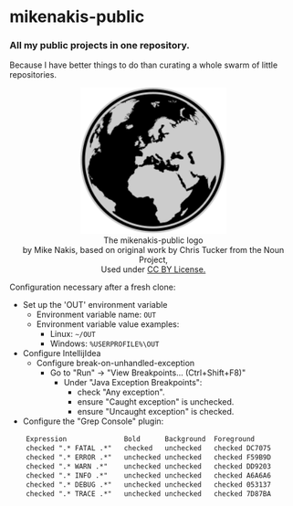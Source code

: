 # mikenakis-public
### All my public projects in one repository.
Because I have better things to do than curating a whole swarm of little repositories. 

<p align="center">
<img title="mikenakis-public logo" src="mikenakis-public.svg" width="256"/><br/>
The mikenakis-public logo<br>
by Mike Nakis, based on original work by Chris Tucker from the Noun Project,<br> 
Used under <a href="https://creativecommons.org/licenses/by/3.0/us/">CC BY License.</a>
</p>

Configuration necessary after a fresh clone:
  - Set up the 'OUT' environment variable
    - Environment variable name: `OUT`
    - Environment variable value examples:
      - Linux: `~/OUT`
      - Windows: `%USERPROFILE%\OUT`
  - Configure IntellijIdea
    - Configure break-on-unhandled-exception
      - Go to "Run" -> "View Breakpoints... (Ctrl+Shift+F8)"
        - Under "Java Exception Breakpoints":
          - check "Any exception".
          - ensure "Caught exception" is unchecked.
          - ensure "Uncaught exception" is checked.
  - Configure the "Grep Console" plugin:
``` 
    Expression              Bold      Background  Foreground
    checked ".* FATAL .*"   checked   unchecked   checked DC7075
    checked ".* ERROR .*"   unchecked unchecked   checked F59B9D
    checked ".* WARN .*"    unchecked unchecked   checked DD9203
    checked ".* INFO .*"    unchecked unchecked   checked A6A6A6
    checked ".* DEBUG .*"   unchecked unchecked   checked 053137
    checked ".* TRACE .*"   unchecked unchecked   checked 7D87BA 
```

